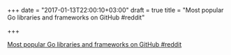 +++
date = "2017-01-13T22:00:10+03:00"
draft = true
title = "Most popular Go libraries and frameworks on GitHub  #reddit"

+++

<p><a href="https://t.co/cKMifMfdvC">Most popular Go libraries and frameworks on GitHub  #reddit</a></p>
